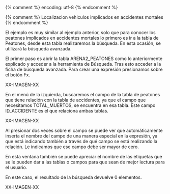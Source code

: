 {% comment %} encoding: utf-8 {% endcomment %}

{% comment %} Localizacion vehiculos implicados en accidentes mortales {% endcomment %}

El ejemplo es muy similar al ejemplo anterior, solo que para conocer los peatones implicados en accidentes mortales lo primero es ir a la tabla de Peatones, desde esta tabla realizaremos la búsqueda. En esta ocasión, se utilizará la búsqueda avanzada.

El primer paso es abrir la tabla ARENA2_PEATONES como lo anteriormente explicado y acceder a la herramienta de Búsqueda. Tras esto acceder a la ficha de búsqueda avanzada. Para  crear una expresión presionamos sobre el botón Fx.

XX-IMAGEN-XX

En el menú de la izquierda, buscaremos el campo de la tabla de peatones que tiene relación con la tabla de accidentes, ya que el campo que necesitamos TOTAL_MUERTOS, se encuentra en esa tabla. Este campo ID_ACCIDENTE es el que relaciona ambas tablas.

XX-IMAGEN-XX

Al presionar dos veces sobre el campo se puede ver que automáticamente inserta el nombre del campo de una manera especial en la expresión, ya que está indicando también a través de qué campo se está realizando la relación. Le indicamos que ese campo debe ser mayor de cero.

En esta ventana también se puede apreciar el nombre de las etiquetas que se le pueden dar a las tablas o campos para que sean de mejor lectura para el usuario.

En este caso, el resultado de la búsqueda devuelve 0 elementos.

XX-IMAGEN-XX







